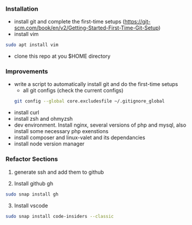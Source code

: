 
### Installation

- install git and complete the first-time setups (https://git-scm.com/book/en/v2/Getting-Started-First-Time-Git-Setup)
- install vim
```bash
sudo apt install vim
```
- clone this repo at you $HOME directory

### Improvements

- write a script to automatically install git and do the first-time setups
    - all git configs (check the current configs)
    ```bash
    git config --global core.excludesfile ~/.gitignore_global
    ```
- install curl
- install zsh and ohmyzsh
- dev environment. Install nginx, several versions of php and mysql, also install some necessary php exenstions
- install composer and linux-valet and its dependancies
- install node version manager

### Refactor Sections

1. generate ssh and add them to github

2. Install github gh
```bash
sudo snap install gh
```	
	
3. Install vscode
```bash
sudo snap install code-insiders --classic
```